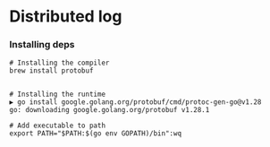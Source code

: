 # Distributed log


### Installing deps
```
# Installing the compiler
brew install protobuf


# Installing the runtime
▶ go install google.golang.org/protobuf/cmd/protoc-gen-go@v1.28
go: downloading google.golang.org/protobuf v1.28.1

# Add executable to path
export PATH="$PATH:$(go env GOPATH)/bin":wq
```